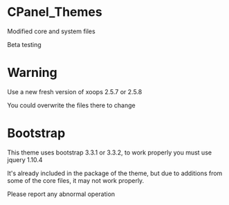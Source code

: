 # CPanel_Themes

Modified core and system files

Beta testing

# Warning
Use a new fresh version of xoops 2.5.7 or 2.5.8

You could overwrite the files there to change

# Bootstrap

This theme uses bootstrap 3.3.1 or 3.3.2, to work properly you must use jquery 1.10.4

It's already included in the package of the theme, but due to additions from some of the core files, it may not work properly.

Please report any abnormal operation
